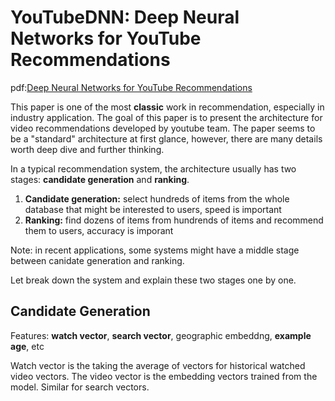 # YouTubeDNN: Deep Neural Networks for YouTube Recommendations
pdf:[Deep Neural Networks for YouTube Recommendations](https://static.googleusercontent.com/media/research.google.com/zh-CN//pubs/archive/45530.pdf)

This paper is one of the most **classic** work in recommendation, especially in industry application. The goal of this paper is to present the architecture for video recommendations developed by youtube team. The paper seems to be a "standard" architecture at first glance, however, there are many details worth deep dive and further thinking.

In a typical recommendation system, the architecture usually has two stages: **candidate generation** and **ranking**.
1. **Candidate generation:** select hundreds of items from the whole database that might be interested to users, speed is important
2. **Ranking:** find dozens of items from hundrends of items and recommend them to users, accuracy is imporant

Note: in recent applications, some systems might have a middle stage between canidate generation and ranking.

Let break down the system and explain these two stages one by one.

## Candidate Generation
Features: **watch vector**, **search vector**, geographic embeddng, **example age**, etc

Watch vector is the taking the average of vectors for historical watched video vectors. The video vector is the embedding vectors trained from the model. Similar for search vectors.
